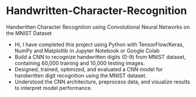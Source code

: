 # Handwritten-Character-Recognition
Handwritten Character Recognition using Convolutional Neural Networks on the MNIST Dataset
-  Hi, I have completed this project using Python with TensorFlow/Keras, NumPy and Matplotlib in Jupyter Notebook or Google Colab
-  Build a CNN to recognize handwritten digits (0-9) from MNIST dataset, containing 60,000 training and 10,000 testing images.
-  Designed, trained, optimized, and evaluated a CNN model for handwritten digit recognition using the MNIST dataset.
-  Understood the CNN architecture, preprocess data, and visualize results to interpret model performance.
